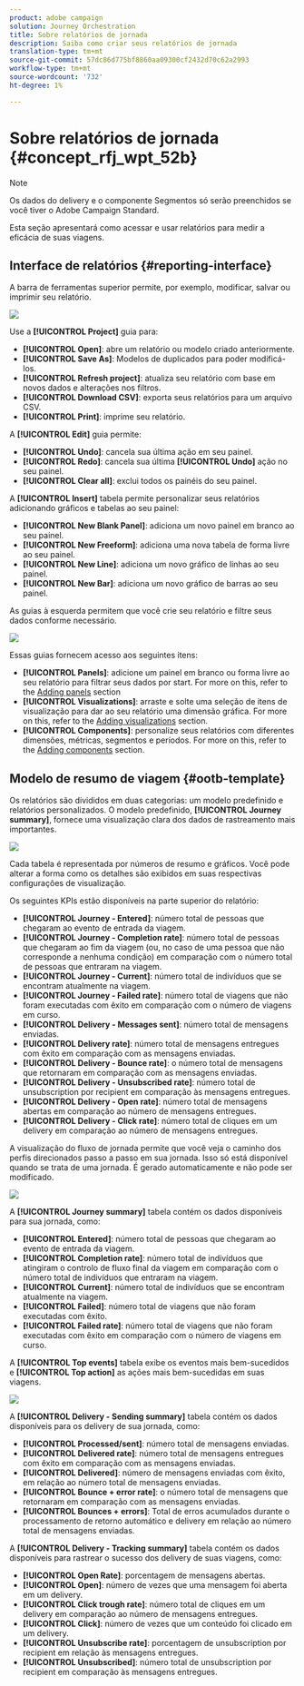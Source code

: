 ```yaml
---
product: adobe campaign
solution: Journey Orchestration
title: Sobre relatórios de jornada
description: Saiba como criar seus relatórios de jornada
translation-type: tm+mt
source-git-commit: 57dc86d775bf8860aa09300cf2432d70c62a2993
workflow-type: tm+mt
source-wordcount: '732'
ht-degree: 1%

---
```



# Sobre relatórios de jornada {#concept_rfj_wpt_52b}

>[!NOTE]
>
>Os dados do delivery e o componente Segmentos só serão preenchidos se você tiver o Adobe Campaign Standard.

Esta seção apresentará como acessar e usar relatórios para medir a eficácia de suas viagens.

## Interface de relatórios {#reporting-interface}

A barra de ferramentas superior permite, por exemplo, modificar, salvar ou imprimir seu relatório.

![](../assets/dynamic_report_toolbar.png)

Use a **[!UICONTROL Project]** guia para:

* **[!UICONTROL Open]**: abre um relatório ou modelo criado anteriormente.
* **[!UICONTROL Save As]**: Modelos de duplicados para poder modificá-los.
* **[!UICONTROL Refresh project]**: atualiza seu relatório com base em novos dados e alterações nos filtros.
* **[!UICONTROL Download CSV]**: exporta seus relatórios para um arquivo CSV.
* **[!UICONTROL Print]**: imprime seu relatório.

A **[!UICONTROL Edit]** guia permite:

* **[!UICONTROL Undo]**: cancela sua última ação em seu painel.
* **[!UICONTROL Redo]**: cancela sua última **[!UICONTROL Undo]** ação no seu painel.
* **[!UICONTROL Clear all]**: exclui todos os painéis do seu painel.

A **[!UICONTROL Insert]** tabela permite personalizar seus relatórios adicionando gráficos e tabelas ao seu painel:

* **[!UICONTROL New Blank Panel]**: adiciona um novo painel em branco ao seu painel.
* **[!UICONTROL New Freeform]**: adiciona uma nova tabela de forma livre ao seu painel.
* **[!UICONTROL New Line]**: adiciona um novo gráfico de linhas ao seu painel.
* **[!UICONTROL New Bar]**: adiciona um novo gráfico de barras ao seu painel.

As guias à esquerda permitem que você crie seu relatório e filtre seus dados conforme necessário.

![](../assets/dynamic_report_interface.png)

Essas guias fornecem acesso aos seguintes itens:

* **[!UICONTROL Panels]**: adicione um painel em branco ou forma livre ao seu relatório para filtrar seus dados por start. For more on this, refer to the [Adding panels](../reporting/creating-your-journey-reports.md#adding-panels) section
* **[!UICONTROL Visualizations]**: arraste e solte uma seleção de itens de visualização para dar ao seu relatório uma dimensão gráfica. For more on this, refer to the [Adding visualizations](../reporting/creating-your-journey-reports.md#adding-visualizations) section.
* **[!UICONTROL Components]**: personalize seus relatórios com diferentes dimensões, métricas, segmentos e períodos. For more on this, refer to the [Adding components](../reporting/creating-your-journey-reports.md#adding-components) section.

## Modelo de resumo de viagem {#ootb-template}

Os relatórios são divididos em duas categorias: um modelo predefinido e relatórios personalizados.
O modelo predefinido, **[!UICONTROL Journey summary]**, fornece uma visualização clara dos dados de rastreamento mais importantes.

![](../assets/dynamic_report_journey_8.png)

Cada tabela é representada por números de resumo e gráficos. Você pode alterar a forma como os detalhes são exibidos em suas respectivas configurações de visualização.

Os seguintes KPIs estão disponíveis na parte superior do relatório:

* **[!UICONTROL Journey - Entered]**: número total de pessoas que chegaram ao evento de entrada da viagem.
* **[!UICONTROL Journey - Completion rate]**: número total de pessoas que chegaram ao fim da viagem (ou, no caso de uma pessoa que não corresponde a nenhuma condição) em comparação com o número total de pessoas que entraram na viagem.
* **[!UICONTROL Journey - Current]**: número total de indivíduos que se encontram atualmente na viagem.
* **[!UICONTROL Journey - Failed rate]**: número total de viagens que não foram executadas com êxito em comparação com o número de viagens em curso.
* **[!UICONTROL Delivery - Messages sent]**: número total de mensagens enviadas.
* **[!UICONTROL Delivery rate]**: número total de mensagens entregues com êxito em comparação com as mensagens enviadas.
* **[!UICONTROL Delivery - Bounce rate]**: o número total de mensagens que retornaram em comparação com as mensagens enviadas.
* **[!UICONTROL Delivery - Unsubscribed rate]**: número total de unsubscription por recipient em comparação às mensagens entregues.
* **[!UICONTROL Delivery - Open rate]**: número total de mensagens abertas em comparação ao número de mensagens entregues.
* **[!UICONTROL Delivery - Click rate]**: número total de cliques em um delivery em comparação ao número de mensagens entregues.

A visualização do fluxo de jornada permite que você veja o caminho dos perfis direcionados passo a passo em sua jornada. Isso só está disponível quando se trata de uma jornada. É gerado automaticamente e não pode ser modificado.

![](../assets/dynamic_report_journey_10.png)

A **[!UICONTROL Journey summary]** tabela contém os dados disponíveis para sua jornada, como:

* **[!UICONTROL Entered]**: número total de pessoas que chegaram ao evento de entrada da viagem.
* **[!UICONTROL Completion rate]**: número total de indivíduos que atingiram o controlo de fluxo final da viagem em comparação com o número total de indivíduos que entraram na viagem.
* **[!UICONTROL Current]**: número total de indivíduos que se encontram atualmente na viagem.
* **[!UICONTROL Failed]**: número total de viagens que não foram executadas com êxito.
* **[!UICONTROL Failed rate]**: número total de viagens que não foram executadas com êxito em comparação com o número de viagens em curso.

A **[!UICONTROL Top events]** tabela exibe os eventos mais bem-sucedidos e **[!UICONTROL Top action]** as ações mais bem-sucedidas em suas viagens.

![](../assets/dynamic_report_journey_11.png)

A **[!UICONTROL Delivery - Sending summary]** tabela contém os dados disponíveis para os delivery de sua jornada, como:

* **[!UICONTROL Processed/sent]**: número total de mensagens enviadas.
* **[!UICONTROL Delivered rate]**: número total de mensagens entregues com êxito em comparação com as mensagens enviadas.
* **[!UICONTROL Delivered]**: número de mensagens enviadas com êxito, em relação ao número total de mensagens enviadas.
* **[!UICONTROL Bounce + error rate]**: o número total de mensagens que retornaram em comparação com as mensagens enviadas.
* **[!UICONTROL Bounces + errors]**: Total de erros acumulados durante o processamento de retorno automático e delivery em relação ao número total de mensagens enviadas.

A **[!UICONTROL Delivery - Tracking summary]** tabela contém os dados disponíveis para rastrear o sucesso dos delivery de suas viagens, como:

* **[!UICONTROL Open Rate]**: porcentagem de mensagens abertas.
* **[!UICONTROL Open]**: número de vezes que uma mensagem foi aberta em um delivery.
* **[!UICONTROL Click trough rate]**: número total de cliques em um delivery em comparação ao número de mensagens entregues.
* **[!UICONTROL Click]**: número de vezes que um conteúdo foi clicado em um delivery.
* **[!UICONTROL Unsubscribe rate]**: porcentagem de unsubscription por recipient em relação às mensagens entregues.
* **[!UICONTROL Unsubscribed]**: número total de unsubscription por recipient em comparação às mensagens entregues.
